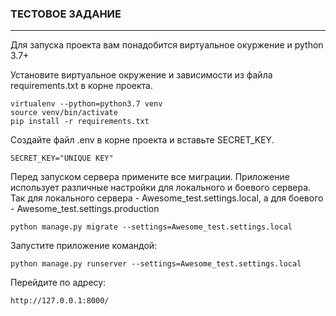 ### ТЕСТОВОЕ ЗАДАНИЕ
***
Для запуска проекта вам понадобится виртуальное окуржение и python 3.7+

Установите виртуальное окружение и зависимости из файла requirements.txt в корне проекта.
```
virtualenv --python=python3.7 venv
source venv/bin/activate
pip install -r requirements.txt
```
Создайте файл .env в корне проекта и вставьте SECRET_KEY.
```
SECRET_KEY="UNIQUE KEY"
```
Перед запуском сервера примените все миграции. Приложение использует различные настройки для локального и боевого сервера.
Так для локального сервера - Awesome_test.settings.local, а для боевого - Awesome_test.settings.production
```
python manage.py migrate --settings=Awesome_test.settings.local
```
Запустите приложение командой:
```
python manage.py runserver --settings=Awesome_test.settings.local
```
Перейдите по адресу:
```
http://127.0.0.1:8000/
```
